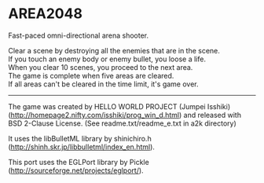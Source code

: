 # AREA2048

Fast-paced omni-directional arena shooter.

Clear a scene by destroying all the enemies that are in the scene.<br/>
If you touch an enemy body or enemy bullet, you loose a life.<br/>
When you clear 10 scenes, you proceed to the next area.<br/>
The game is complete when five areas are cleared.<br/>
If all areas can't be cleared in the time limit, it's game over.

<hr/>

The game was created by HELLO WORLD PROJECT (Jumpei Isshiki) (http://homepage2.nifty.com/isshiki/prog_win_d.html) and released with BSD 2-Clause License. (See readme.txt/readme_e.txt in a2k directory)

It uses the libBulletML library by shinichiro.h (http://shinh.skr.jp/libbulletml/index_en.html).

This port uses the EGLPort library by Pickle (http://sourceforge.net/projects/eglport/).
